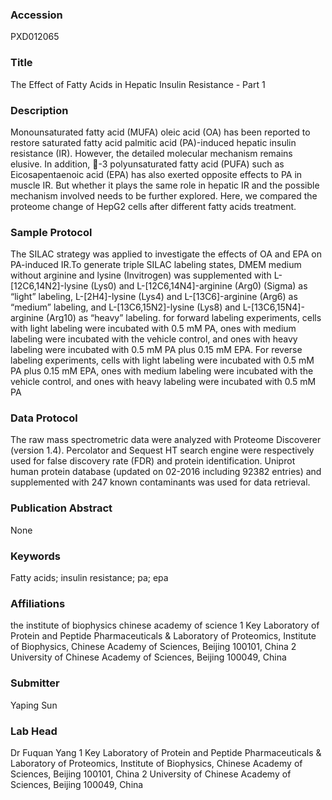 ### Accession
PXD012065

### Title
The Effect of Fatty Acids in Hepatic Insulin Resistance - Part 1

### Description
Monounsaturated fatty acid (MUFA) oleic acid (OA) has been reported to restore saturated fatty acid palmitic acid (PA)-induced hepatic insulin resistance (IR). However, the detailed molecular mechanism remains elusive. In addition, -3 polyunsaturated fatty acid (PUFA) such as Eicosapentaenoic acid (EPA) has also exerted opposite effects to PA in muscle IR. But whether it plays the same role in hepatic IR and the possible mechanism involved needs to be further explored. Here, we compared the proteome change of HepG2 cells after different fatty acids treatment.

### Sample Protocol
The SILAC strategy was applied to investigate the effects of OA and EPA on PA-induced IR.To generate triple SILAC labeling states, DMEM medium without arginine and lysine (Invitrogen) was supplemented with L-[12C6,14N2]-lysine (Lys0) and L-[12C6,14N4]-arginine (Arg0) (Sigma) as “light” labeling, L-[2H4]-lysine (Lys4) and L-[13C6]-arginine (Arg6) as “medium” labeling, and L-[13C6,15N2]-lysine (Lys8) and L-[13C6,15N4]-arginine (Arg10) as “heavy” labeling. for forward labeling experiments, cells with light labeling were incubated with 0.5 mM PA, ones with medium labeling were incubated with the vehicle control, and ones with heavy labeling were incubated with 0.5 mM PA plus 0.15 mM EPA. For reverse labeling experiments, cells with light labeling were incubated with 0.5 mM PA plus 0.15 mM EPA, ones with medium labeling were incubated with the vehicle control, and ones with heavy labeling were incubated with 0.5 mM PA

### Data Protocol
The raw mass spectrometric data were analyzed with Proteome Discoverer (version 1.4). Percolator and Sequest HT search engine were respectively used for false discovery rate (FDR) and protein identification. Uniprot human protein database (updated on 02-2016 including 92382 entries) and supplemented with 247 known contaminants was used for data retrieval.

### Publication Abstract
None

### Keywords
Fatty acids; insulin resistance; pa; epa

### Affiliations
the institute of biophysics chinese academy of science
1 Key Laboratory of Protein and Peptide Pharmaceuticals & Laboratory of Proteomics, Institute of Biophysics, Chinese Academy of Sciences, Beijing 100101, China 2 University of Chinese Academy of Sciences, Beijing 100049, China

### Submitter
Yaping Sun

### Lab Head
Dr Fuquan Yang
1 Key Laboratory of Protein and Peptide Pharmaceuticals & Laboratory of Proteomics, Institute of Biophysics, Chinese Academy of Sciences, Beijing 100101, China 2 University of Chinese Academy of Sciences, Beijing 100049, China


